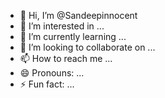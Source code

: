 - 👋 Hi, I’m @Sandeepinnocent
- 👀 I’m interested in ...
- 🌱 I’m currently learning ...
- 💞️ I’m looking to collaborate on ...
- 📫 How to reach me ...
- 😄 Pronouns: ...
- ⚡ Fun fact: ...

<!---
Sandeepinnocent/Sandeepinnocent is a ✨ special ✨ repository because its `README.md` (this file) appears on your GitHub profile.
You can click the Preview link to take a look at your changes.
--->
